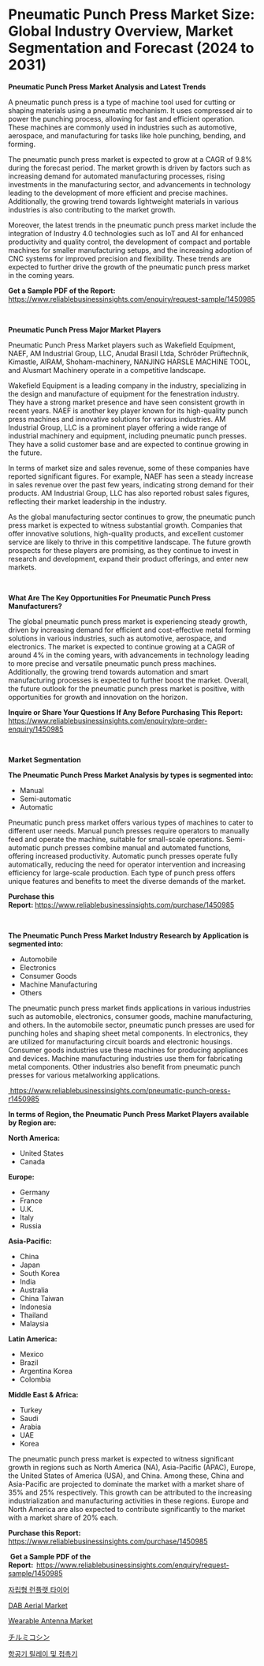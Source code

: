 <p><h1>Pneumatic Punch Press Market Size: Global Industry Overview, Market Segmentation and Forecast (2024 to 2031)</h1></p><p><strong>Pneumatic Punch Press Market Analysis and Latest Trends</strong></p>
<p><p>A pneumatic punch press is a type of machine tool used for cutting or shaping materials using a pneumatic mechanism. It uses compressed air to power the punching process, allowing for fast and efficient operation. These machines are commonly used in industries such as automotive, aerospace, and manufacturing for tasks like hole punching, bending, and forming.</p><p>The pneumatic punch press market is expected to grow at a CAGR of 9.8% during the forecast period. The market growth is driven by factors such as increasing demand for automated manufacturing processes, rising investments in the manufacturing sector, and advancements in technology leading to the development of more efficient and precise machines. Additionally, the growing trend towards lightweight materials in various industries is also contributing to the market growth.</p><p>Moreover, the latest trends in the pneumatic punch press market include the integration of Industry 4.0 technologies such as IoT and AI for enhanced productivity and quality control, the development of compact and portable machines for smaller manufacturing setups, and the increasing adoption of CNC systems for improved precision and flexibility. These trends are expected to further drive the growth of the pneumatic punch press market in the coming years.</p></p>
<p><strong>Get a Sample PDF of the Report:&nbsp;</strong> <a href="https://www.reliablebusinessinsights.com/enquiry/request-sample/1450985">https://www.reliablebusinessinsights.com/enquiry/request-sample/1450985</a></p>
<p>&nbsp;</p>
<p><strong>Pneumatic Punch Press Major Market Players</strong></p>
<p><p>Pneumatic Punch Press Market players such as Wakefield Equipment, NAEF, AM Industrial Group, LLC, Anudal Brasil Ltda, Schröder Prüftechnik, Kimastle, AIRAM, Shoham-machinery, NANJING HARSLE MACHINE TOOL, and Alusmart Machinery operate in a competitive landscape. </p><p>Wakefield Equipment is a leading company in the industry, specializing in the design and manufacture of equipment for the fenestration industry. They have a strong market presence and have seen consistent growth in recent years. NAEF is another key player known for its high-quality punch press machines and innovative solutions for various industries. AM Industrial Group, LLC is a prominent player offering a wide range of industrial machinery and equipment, including pneumatic punch presses. They have a solid customer base and are expected to continue growing in the future.</p><p>In terms of market size and sales revenue, some of these companies have reported significant figures. For example, NAEF has seen a steady increase in sales revenue over the past few years, indicating strong demand for their products. AM Industrial Group, LLC has also reported robust sales figures, reflecting their market leadership in the industry. </p><p>As the global manufacturing sector continues to grow, the pneumatic punch press market is expected to witness substantial growth. Companies that offer innovative solutions, high-quality products, and excellent customer service are likely to thrive in this competitive landscape. The future growth prospects for these players are promising, as they continue to invest in research and development, expand their product offerings, and enter new markets.</p></p>
<p>&nbsp;</p>
<p><strong>What Are The Key Opportunities For Pneumatic Punch Press Manufacturers?</strong></p>
<p><p>The global pneumatic punch press market is experiencing steady growth, driven by increasing demand for efficient and cost-effective metal forming solutions in various industries, such as automotive, aerospace, and electronics. The market is expected to continue growing at a CAGR of around 4% in the coming years, with advancements in technology leading to more precise and versatile pneumatic punch press machines. Additionally, the growing trend towards automation and smart manufacturing processes is expected to further boost the market. Overall, the future outlook for the pneumatic punch press market is positive, with opportunities for growth and innovation on the horizon.</p></p>
<p><strong>Inquire or Share Your Questions If Any Before Purchasing This Report:</strong> <a href="https://www.reliablebusinessinsights.com/enquiry/pre-order-enquiry/1450985">https://www.reliablebusinessinsights.com/enquiry/pre-order-enquiry/1450985</a></p>
<p>&nbsp;</p>
<p><strong>Market Segmentation</strong></p>
<p><strong>The Pneumatic Punch Press Market Analysis by types is segmented into:</strong></p>
<p><ul><li>Manual</li><li>Semi-automatic</li><li>Automatic</li></ul></p>
<p><p>Pneumatic punch press market offers various types of machines to cater to different user needs. Manual punch presses require operators to manually feed and operate the machine, suitable for small-scale operations. Semi-automatic punch presses combine manual and automated functions, offering increased productivity. Automatic punch presses operate fully automatically, reducing the need for operator intervention and increasing efficiency for large-scale production. Each type of punch press offers unique features and benefits to meet the diverse demands of the market.</p></p>
<p><strong>Purchase this Report:&nbsp;</strong><a href="https://www.reliablebusinessinsights.com/purchase/1450985">https://www.reliablebusinessinsights.com/purchase/1450985</a></p>
<p>&nbsp;</p>
<p><strong>The Pneumatic Punch Press Market Industry Research by Application is segmented into:</strong></p>
<p><ul><li>Automobile</li><li>Electronics</li><li>Consumer Goods</li><li>Machine Manufacturing</li><li>Others</li></ul></p>
<p><p>The pneumatic punch press market finds applications in various industries such as automobile, electronics, consumer goods, machine manufacturing, and others. In the automobile sector, pneumatic punch presses are used for punching holes and shaping sheet metal components. In electronics, they are utilized for manufacturing circuit boards and electronic housings. Consumer goods industries use these machines for producing appliances and devices. Machine manufacturing industries use them for fabricating metal components. Other industries also benefit from pneumatic punch presses for various metalworking applications.</p></p>
<p><a href="https://www.reliablebusinessinsights.com/pneumatic-punch-press-r1450985">&nbsp;https://www.reliablebusinessinsights.com/pneumatic-punch-press-r1450985</a></p>
<p><strong>In terms of Region, the Pneumatic Punch Press Market Players available by Region are:</strong></p>
<p>
    <p> <strong> North America: </strong>
        <ul>
            <li>United States</li>
            <li>Canada</li>
        </ul>
        </p> 
    <p> <strong> Europe: </strong>
        <ul>
            <li>Germany</li>
            <li>France</li>
            <li>U.K.</li>
            <li>Italy</li>
            <li>Russia</li>
        </ul>
        </p> 
    <p> <strong> Asia-Pacific: </strong>
        <ul>
            <li>China</li>
            <li>Japan</li>
            <li>South Korea</li>
            <li>India</li>
            <li>Australia</li>
            <li>China Taiwan</li>
            <li>Indonesia</li>
            <li>Thailand</li>
            <li>Malaysia</li>
        </ul>
        </p> 
    <p> <strong> Latin America: </strong>
        <ul>
            <li>Mexico</li>
            <li>Brazil</li>
            <li>Argentina Korea</li>
            <li>Colombia</li>
        </ul>
        </p> 
    <p> <strong> Middle East & Africa: </strong>
        <ul>
            <li>Turkey</li>
            <li>Saudi</li>
            <li>Arabia</li>
            <li>UAE</li>
            <li>Korea</li>
        </ul>
    </p>
    </p>
<p><p>The pneumatic punch press market is expected to witness significant growth in regions such as North America (NA), Asia-Pacific (APAC), Europe, the United States of America (USA), and China. Among these, China and Asia-Pacific are projected to dominate the market with a market share of 35% and 25% respectively. This growth can be attributed to the increasing industrialization and manufacturing activities in these regions. Europe and North America are also expected to contribute significantly to the market with a market share of 20% each.</p></p>
<p><strong>Purchase this Report: </strong><a href="https://www.reliablebusinessinsights.com/purchase/1450985">https://www.reliablebusinessinsights.com/purchase/1450985</a></p>
<p>&nbsp;<strong>Get a Sample PDF of the Report:&nbsp;&nbsp;</strong><a href="https://www.reliablebusinessinsights.com/enquiry/request-sample/1450985">https://www.reliablebusinessinsights.com/enquiry/request-sample/1450985</a></p>
<p><strong></strong></p>
<p><p><a href="https://github.com/darrellockm3ytan895656/Market-Research-Report-List-2/blob/main/3047518165387.md">자립형 런플랫 타이어</a></p><p><a href="https://github.com/kulaberyasin52/Market-Research-Report-List-1/blob/main/dab-aerial-market.md">DAB Aerial Market</a></p><p><a href="https://github.com/emnqcawl19/Market-Research-Report-List-1/blob/main/wearable-antenna-market.md">Wearable Antenna Market</a></p><p><a href="https://medium.com/@orazitom/%E3%83%86%E3%82%A3%E3%83%AB%E3%83%9F%E3%82%B3%E3%82%B7%E3%83%B3%E5%B8%82%E5%A0%B4%E3%81%AE%E8%A6%8F%E6%A8%A1-%E3%82%B7%E3%82%A7%E3%82%A2%E3%81%8A%E3%82%88%E3%81%B3%E3%83%88%E3%83%AC%E3%83%B3%E3%83%89%E5%88%86%E6%9E%90%E3%83%AC%E3%83%9D%E3%83%BC%E3%83%88-%E8%A3%BD%E5%93%81-%E9%AB%98%E7%B4%94%E5%BA%A6-%E4%BD%8E%E7%B4%94%E5%BA%A6-%E5%88%A5-%E3%81%8A%E3%82%88%E3%81%B3%E3%82%BB%E3%82%B0%E3%83%A1%E3%83%B3%E3%83%88%E4%BA%88%E6%B8%AC-2024%E5%B9%B4-2031%E5%B9%B4-3dca61171d0c">チルミコシン</a></p><p><a href="https://medium.com/@anasfred3_27326/%ED%95%AD%EA%B3%B5%EA%B8%B0-%EB%A6%B4%EB%A0%88%EC%9D%B4-%EB%B0%8F-%EC%BD%98%ED%83%9D%ED%84%B0-%EC%8B%9C%EC%9E%A5-%EA%B7%9C%EB%AA%A8-%EB%B0%8F-%EC%A0%90%EC%9C%A0%EC%9C%A8-%EB%B6%84%EC%84%9D-%EC%84%B1%EC%9E%A5-%EC%B6%94%EC%84%B8-%EB%B0%8F-%EC%98%88%EC%B8%A1-2024-2031-6ebb349ffc48">항공기 릴레이 및 접촉기</a></p></p>